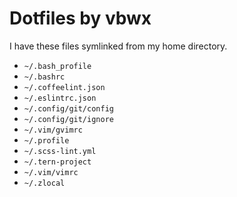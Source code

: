 # Dotfiles by vbwx

I have these files symlinked from my home directory.

* `~/.bash_profile`
* `~/.bashrc`
* `~/.coffeelint.json`
* `~/.eslintrc.json`
* `~/.config/git/config`
* `~/.config/git/ignore`
* `~/.vim/gvimrc`
* `~/.profile`
* `~/.scss-lint.yml`
* `~/.tern-project`
* `~/.vim/vimrc`
* `~/.zlocal`
